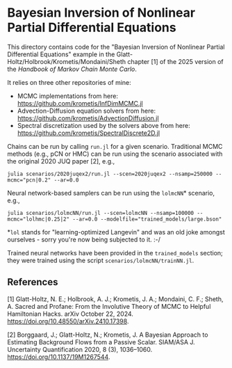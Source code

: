 # Bayesian Inversion of Nonlinear Partial Differential Equations
This directory contains code for the "Bayesian Inversion of Nonlinear Partial Differential Equations" example in the Glatt-Holtz/Holbrook/Krometis/Mondaini/Sheth chapter [1] of the 2025 version of the _Handbook of Markov Chain Monte Carlo_.

It relies on three other repositories of mine:
- MCMC implementations from here: https://github.com/krometis/InfDimMCMC.jl
- Advection-Diffusion equation solvers from here: https://github.com/krometis/AdvectionDiffusion.jl
- Spectral discretization used by the solvers above from here: https://github.com/krometis/SpectralDiscrete2D.jl

Chains can be run by calling `run.jl` for a given scenario. Traditional MCMC methods (e.g., pCN or HMC) can be run using the scenario associated with the original 2020 JUQ paper [2], e.g.,
```
julia scenarios/2020juqex2/run.jl --scen=2020juqex2 --nsamp=250000 --mcmc="pcn|0.2" --ar=0.0
```

Neural network-based samplers can be run using the `lolmcNN`* scenario, e.g.,
```
julia scenarios/lolmcNN/run.jl --scen=lolmcNN --nsamp=100000 --mcmc="lolhmc|0.25|2" --ar=0.0 --modelfile="trained_models/large.bson"
```

*`lol` stands for "learning-optimized Langevin" and was an old joke amongst ourselves - sorry you're now being subjected to it. :-/

Trained neural networks have been provided in the `trained_models` section; they were trained using the script `scenarios/lolmcNN/trainNN.jl`.


## References
[1] Glatt-Holtz, N. E.; Holbrook, A. J.; Krometis, J. A.; Mondaini, C. F.; Sheth, A. Sacred and Profane: From the Involutive Theory of MCMC to Helpful Hamiltonian Hacks. arXiv October 22, 2024. https://doi.org/10.48550/arXiv.2410.17398.

[2] Borggaard, J.; Glatt-Holtz, N.; Krometis, J. A Bayesian Approach to Estimating Background Flows from a Passive Scalar. SIAM/ASA J. Uncertainty Quantification 2020, 8 (3), 1036–1060. https://doi.org/10.1137/19M1267544.
